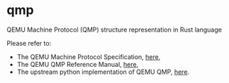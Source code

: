 # qmp
QEMU Machine Protocol (QMP) structure representation in Rust language

Please refer to:

- The QEMU Machine Protocol Specification, [here](https://qemu-project.gitlab.io/qemu/interop/qmp-spec.html),
- The QEMU QMP Reference Manual, [here](https://qemu-project.gitlab.io/qemu/interop/qemu-qmp-ref.html),
- The upstream python implementation of QEMU QMP, [here](https://github.com/qemu/qemu/tree/master/python/qemu/qmp).
